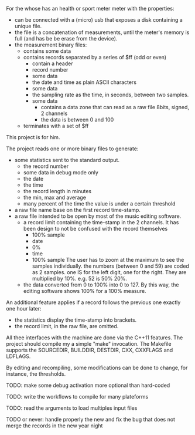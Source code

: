 For the whose has an health or sport meter meter with the properties:
* can be connected with a (micro) usb that exposes a disk containing a unique file.
* the file is a concatenation of measurements, until the meter's memory is full (and has be be erase from the device).
* the measurement binary files:
  * contains some data
  * contains records separated by a series of $ff (odd or even)
    * contain a header
    * record number
    * some data
    * the date and time as plain ASCII characters
    * some data
    * the sampling rate as the time, in seconds, between two samples.
    * some data
      * contains a data zone that can read as a raw file 8bits, signed, 2 channels
      * the data is between 0 and 100
  * terminates with a set of $ff

This project is for him.




The project reads one or more binary files to generate:
* some statistics sent to the standard output.
  * the record number
  * some data in debug mode only
  * the date
  * the time
  * the record length in minutes
  * the min, max and average
  * many percent of the time the value is under a certain threshold
* a raw file name base on the first record time-stamp.
* a raw file intended to be open by most of the music editing software.
  * a record limit containing the time-stamp in the 2 channels. It has been design to not be confused with the record themselves
    * 100% sample
    * date
    * 0%
    * time
    * 100% sample
	The user has to zoom at the maximum to see the samples individually.
    the numbers (between 0 and 59) are coded as 2 samples. one IS for the left digit, one for the right. They are multiplied by 10%. e.g. 52 is 50% 20%.
  * the data converted from 0 to 100% into 0 to 127. By this way, the editing software shows 100% for a 100% measure.

An additional feature applies if a record follows the previous one exactly one hour later:
* the statistics display the time-stamp into brackets.
* the record limit, in the raw file, are omitted.

All thee interfaces with the machine are done via the C++11 features. The project should compile my a simple "make" invocation.
The Makefile supports the SOURCEDIR, BUILDDIR, DESTDIR, CXX, CXXFLAGS and LDFLAGS. 

By editing and recompiling, some modifications can be done to change, for instance, the thresholds.

TODO: make some debug activation more optional than hard-coded

TODO: write the workflows to compile for many plateforms

TODO: read the arguments to load multiples input files

TODO or never: handle properly the new and fix the bug that does not merge the records in the new year night

